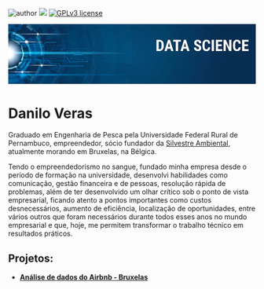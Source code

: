 ![author](https://img.shields.io/badge/author-VerasDanilo-red.svg) [![](https://img.shields.io/badge/python-3.7+-blue.svg)](https://www.python.org/downloads/release/python-365/) [![GPLv3 license](https://img.shields.io/badge/License-GPLv3-blue.svg)](http://perso.crans.org/besson/LICENSE.html) 

<p align="center">
  <img src="banner_datascience.png" >
</p>


# Danilo Veras
Graduado em Engenharia de Pesca pela Universidade Federal Rural de Pernambuco, empreendedor, sócio fundador da  [Silvestre Ambiental](https://www.silvestrepe.com/), atualmente morando em Bruxelas, na Bélgica. 

Tendo o empreendedorismo no sangue, fundado minha empresa desde o período de formação na universidade, desenvolvi habilidades como comunicação, gestão financeira e de pessoas, resolução rápida de problemas, além de ter desenvolvido um olhar crítico sob o ponto de vista empresarial, ficando atento a pontos importantes como custos desnecessários, aumento de eficiência, localização de oportunidades, entre vários outros que foram necessários durante todos esses anos no mundo empresarial e que, hoje, me permitem transformar o trabalho técnico em resultados práticos. 


## Projetos:

* [**Análise de dados do Airbnb - Bruxelas**](https://github.com/VerasDanilo/Data_Science/blob/main/Projeto_Airbnb_Bruxelas.ipynb)
